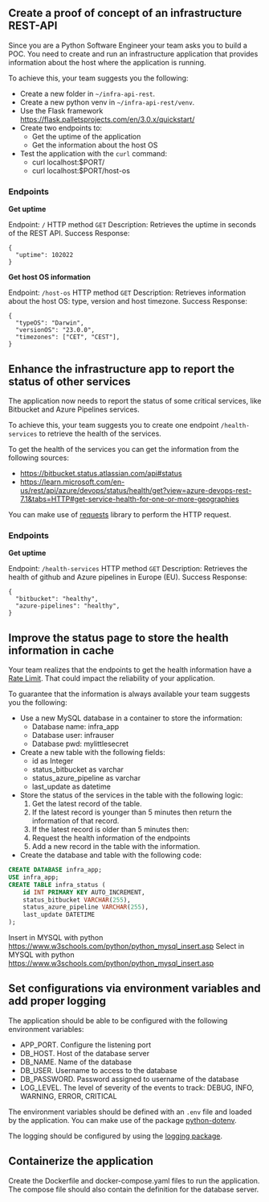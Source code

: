 ## Create a proof of concept of an infrastructure REST-API

Since you are a Python Software Engineer your team asks you to build a POC. You need to create and run an infrastructure application that provides information about the host where the application is running.

To achieve this, your team suggests you the following:
- Create a new folder in `~/infra-api-rest`.
- Create a new python venv in `~/infra-api-rest/venv`.
- Use the Flask framework https://flask.palletsprojects.com/en/3.0.x/quickstart/
- Create two endpoints to:
  - Get the uptime of the application 
  - Get the information about the host OS
- Test the application with the `curl` command:
  - curl localhost:$PORT/
  - curl localhost:$PORT/host-os

### Endpoints

**Get uptime**

Endpoint: `/`
HTTP method `GET`
Description: Retrieves the uptime in seconds of the REST API.
Success Response:

```
{
  "uptime": 102022
}
```

**Get host OS information**

Endpoint: `/host-os`
HTTP method `GET`
Description: Retrieves information about the host OS: type, version and host timezone.
Success Response:

```
{
  "typeOS": "Darwin",
  "versionOS": "23.0.0",
  "timezones": ["CET", "CEST"],
}
```


## Enhance the infrastructure app to report the status of other services

The application now needs to report the status of some critical services, like Bitbucket and Azure Pipelines services.

To achieve this, your team suggests you to create one endpoint `/health-services` to retrieve the health of the services.

To get the health of the services you can get the information from the following sources:
- https://bitbucket.status.atlassian.com/api#status
- https://learn.microsoft.com/en-us/rest/api/azure/devops/status/health/get?view=azure-devops-rest-7.1&tabs=HTTP#get-service-health-for-one-or-more-geographies

You can make use of [requests](https://requests.readthedocs.io/en/latest/) library to perform the HTTP request.

### Endpoints

**Get uptime**

Endpoint: `/health-services`
HTTP method `GET`
Description: Retrieves the health of github and Azure pipelines in Europe (EU).
Success Response:

```
{
  "bitbucket": "healthy",
  "azure-pipelines": "healthy",
}
```

## Improve the status page to store the health information in cache

Your team realizes that the endpoints to get the health information have a [Rate Limit](https://www.cloudflare.com/learning/bots/what-is-rate-limiting/). That could impact the reliability of your application.

To guarantee that the information is always available your team suggests you the following:
- Use a new MySQL database in a container to store the information:
  - Database name: infra_app
  - Database user: infrauser
  - Database pwd: mylittlesecret
- Create a new table with the following fields:
  - id as Integer
  - status_bitbucket as varchar
  - status_azure_pipeline as varchar
  - last_update as datetime
- Store the status of the services in the table with the following logic:
  1. Get the latest record of the table.
  2. If the latest record is younger than 5 minutes then return the information of that record.
  3. If the latest record is older than 5 minutes then:
    1. Request the health information of the endpoints
    2. Add a new record in the table with the information.
- Create the database and table with the following code:

```SQL
CREATE DATABASE infra_app;
USE infra_app;
CREATE TABLE infra_status (
    id INT PRIMARY KEY AUTO_INCREMENT,
    status_bitbucket VARCHAR(255),
    status_azure_pipeline VARCHAR(255),
    last_update DATETIME
);
```

Insert in MYSQL with python https://www.w3schools.com/python/python_mysql_insert.asp
Select in MYSQL with python https://www.w3schools.com/python/python_mysql_insert.asp

## Set configurations via environment variables and add proper logging

The application should be able to be configured with the following environment variables:

- APP_PORT. Configure the listening port
- DB_HOST. Host of the database server
- DB_NAME. Name of the database
- DB_USER. Username to access to the database
- DB_PASSWORD. Password assigned to username of the database
- LOG_LEVEL. The level of severity of the events to track: DEBUG, INFO, WARNING, ERROR, CRITICAL

The environment variables should be defined with an `.env` file and loaded by the application.
You can make use of the package [python-dotenv](https://pypi.org/project/python-dotenv/).

The logging should be configured by using the [logging package](https://docs.python.org/3/howto/logging.html).

## Containerize the application

Create the Dockerfile and docker-compose.yaml files to run the application. The compose file should also contain the definition for the database server.